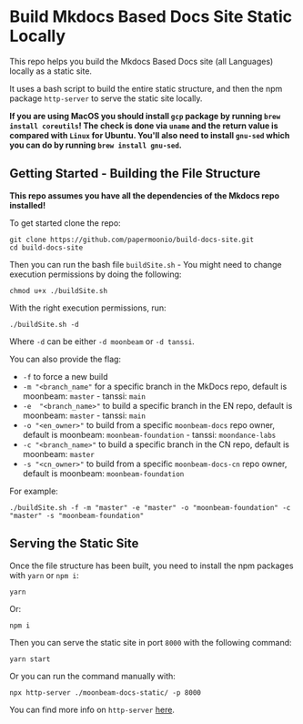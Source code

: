 # Build Mkdocs Based Docs Site Static Locally

This repo helps you build the Mkdocs Based Docs site (all Languages) locally as a static site.

It uses a bash script to build the entire static structure, and then the npm package `http-server` to serve the static site locally.

**If you are using MacOS you should install `gcp` package by running `brew install coreutils`! The check is done via `uname` and the return value is compared with `Linux` for Ubuntu. You'll also need to install `gnu-sed` which you can do by running `brew install gnu-sed`.**

## Getting Started - Building the File Structure

**This repo assumes you have all the dependencies of the Mkdocs repo installed!**

To get started clone the repo:

```
git clone https://github.com/papermoonio/build-docs-site.git
cd build-docs-site
```

Then you can run the bash file `buildSite.sh` - You might need to change execution permissions by doing the following:

```
chmod u+x ./buildSite.sh
```

With the right execution permissions, run:

```
./buildSite.sh -d
```

Where `-d` can be either `-d moonbeam` or `-d tanssi`. 

You can also provide the flag:
 - `-f` to force a new build
 - `-m "<branch_name"` for a specific branch in the MkDocs repo, default is moonbeam: `master` - tanssi: `main`
 - `-e  "<branch_name>"` to build a specific branch in the EN repo, default is moonbeam: `master` - tanssi: `main`
 - `-o "<en_owner>"` to build from a specific `moonbeam-docs` repo owner, default is moonbeam: `moonbeam-foundation` - tanssi: `moondance-labs`
 - `-c "<branch_name>"` to build a specific branch in the CN repo, default is moonbeam: `master`
 - `-s "<cn_owner>"` to build from a specific `moonbeam-docs-cn` repo owner, default is moonbeam: `moonbeam-foundation`

For example:

```
./buildSite.sh -f -m "master" -e "master" -o "moonbeam-foundation" -c "master" -s "moonbeam-foundation"
```

## Serving the Static Site

Once the file structure has been built, you need to install the npm packages with `yarn` or `npm i`:

```
yarn
```

Or:

```
npm i
```

Then you can serve the static site in port `8000` with the following command:

```
yarn start
```

Or you can run the command manually with:

```
npx http-server ./moonbeam-docs-static/ -p 8000
```

You can find more info on `http-server` [here](https://www.npmjs.com/package/http-server).
